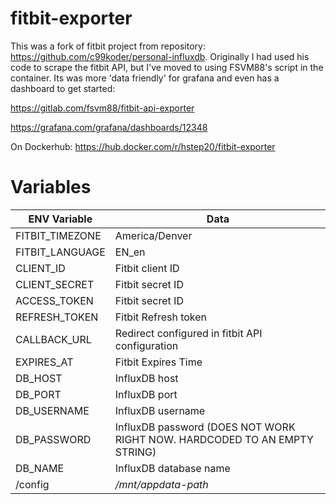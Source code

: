 # fitbit-exporter

This was a fork of fitbit project from repository: https://github.com/c99koder/personal-influxdb. Originally I had used his code to scrape the fitbit API, but I've moved to using FSVM88's script in the container. Its was more 'data friendly' for grafana and even has a dashboard to get started: 

https://gitlab.com/fsvm88/fitbit-api-exporter

https://grafana.com/grafana/dashboards/12348

On Dockerhub: https://hub.docker.com/r/hstep20/fitbit-exporter



# Variables
|  ENV Variable         | Data                                            |
|------------------------|-------------------------------------------------|
|  FITBIT_TIMEZONE      | America/Denver                                  |
|  FITBIT_LANGUAGE      | EN_en                                           |
|  CLIENT_ID     | Fitbit client ID                                |
|  CLIENT_SECRET | Fitbit secret ID                                |
|  ACCESS_TOKEN  | Fitbit secret ID                                |
|  REFRESH_TOKEN  | Fitbit Refresh token                              |
|  CALLBACK_URL         | Redirect configured in fitbit API configuration |
|  EXPIRES_AT     |    Fitbit Expires Time                   |
|  DB_HOST        | InfluxDB host                                   |
|  DB_PORT        | InfluxDB port                                   |
|  DB_USERNAME    | InfluxDB username                               |
|  DB_PASSWORD    | InfluxDB password (DOES NOT WORK RIGHT NOW. HARDCODED TO AN EMPTY STRING)                               |
|  DB_NAME    | InfluxDB database name                               |
|  /config     |     */mnt/appdata-path*                     |
